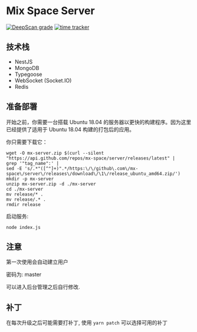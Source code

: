 # Mix Space Server

[![DeepScan grade](https://deepscan.io/api/teams/7938/projects/10675/branches/150239/badge/grade.svg)](https://deepscan.io/dashboard#view=project&tid=7938&pid=10675&bid=150239)
[![time tracker](https://wakatime.com/badge/github/mx-space/server.svg)](https://wakatime.com/badge/github/mx-space/server)

## 技术栈

- NestJS
- MongoDB
- Typegoose
- WebSocket (Socket.IO)
- Redis

## 准备部署

开始之前，你需要一台搭载 Ubuntu 18.04 的服务器以更快的构建程序。因为这里已经提供了适用于 Ubuntu 18.04 构建的打包后的应用。

你只需要下载它：

```
wget -O mx-server.zip $(curl --silent "https://api.github.com/repos/mx-space/server/releases/latest" |
grep '"tag_name":' |
sed -E 's/.*"([^"]+)".*/https:\/\/github\.com\/mx-space\/server\/releases\/download\/\1\/release_ubuntu_amd64.zip/')
mkdir -p mx-server
unzip mx-server.zip -d ./mx-server
cd ./mx-server
mv release/* .
mv release/.* .
rmdir release

```

启动服务:

```
node index.js
```

## 注意

第一次使用会自动建立用户

密码为: master

可以进入后台管理之后自行修改.

## 补丁

在每次升级之后可能需要打补丁, 使用 `yarn patch` 可以选择可用的补丁
